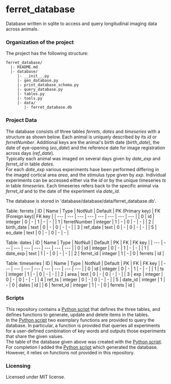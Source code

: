 # ferret_database
Database written in sqlite to access and query longitudinal imaging data across animals.



### Organization of the  project

The project has the following structure:

    ferret_database/
      |- README.md
      |- database/
         |- __init__.py
         |- gen_database.py
         |- print_database_schema.py
         |- query_database.py
         |- tables.py
         |- tools.py
         |- data/
            |- ferret_database.db

      
      
### Project Data
The database consists of three tables _ferrets_, _dates_ and _timeseries_ with a structure as shown below. Each animal is uniquely described by its _id_ or _ferretNumber_. Additional keys are the animal's birth date (_birth_date_), the date of eye-opening (_eo_date_) and the reference date for image registration across days (_ref_date_).<br />
Typically each animal was imaged on several days given by _date_exp_ and _ferret_id_ in table _dates_.<br />
For each _date_exp_ various experiments have been performed differing in the imaged cortical area _area_, and the stimulus type given by _exp_. Individual experiments can be accessed either via the _id_ or by the unique timeseries _ts_ in table _timeseries_. Each timeseries refers back to the specific animal via _ferret_id_ and to the date of the experiment via _date_id_.

The database is stored in 'database/database/data/ferret_database.db'.

Table: ferrets
| ID    | Name            | Type       | NotNull   | Default    | PK (Primary key)    | FK (Foreign key)| FK key     |
| ---   | ---             | ---        | ---        | ---        | ---   | ---        | ---        |
| 0     | id              | integer    | 0          | -          | 1     | -          | -          |
| 1     | ferretNumber    | integer    | 1          | -          | 0     | -          | -          |
| 2     | birth_date      | text       | 0          | -          | 0     | -          | -          |
| 3     | ref_date        | text       | 0          | -          | 0     | -          | -          |
| 5     | eo_date         | text       | 0          | -          | 0     | -          | -          |

Table: dates
| ID    | Name            | Type       | NotNull   | Default    | PK    | FK         | FK key     |
| ---   | ---             | ---        | ---        | ---        | ---   | ---        | ---        |
| 0     | id              | integer    | 0          | -          | 1     | -          | -          |
| 1     | date_exp        | text       | 1          | -          | 0     | -          | -          |
| 2     | ferret_id       | integer    | 1          | -          | 0     | ferrets    | id         |        

Table: timeseries
| ID    | Name            | Type       | NotNull   | Default    | PK    | FK         | FK key     |
| ---   | ---             | ---        | ---        | ---        | ---   | ---        | ---        |
| 0     | id              | integer    | 0          | -          | 1     | -          | -          |
| 1     | ts              | integer    | 1          | -          | 0     | -          | -          |
| 2     | area            | text       | 0          | -          | 0     | -          | -          |
| 3     | exp             | integer    | 0          | -          | 0     | -          | -          |
| 4     | ref_ts          | integer    | 0          | -          | 0     | -          | -          |
| 5     | date_id         | integer    | 1          | -          | 0     | dates      | id         |
| 6     | ferret_id       | integer    | 1          | -          | 0     | ferrets    | id         |

### Scripts

This repository contains a [Python script](https://github.com/b3ttin4/ferret_database/blob/main/database/tables.pyy) that defines the three tables, and defines functions to generate, update
and delete items in the tables. <br/>
In the [Python script](https://github.com/b3ttin4/ferret_database/blob/main/database/query_database.py) two exemplary functions are provided to query the database. In particular, a function is provided that queries all experiments for a user-defined combination of key words and outputs those experiments that share the given values.  <br/>
The table of the database given above was created with the [Python script](https://github.com/b3ttin4/ferret_database/blob/main/database/print_database_schema.py).<br/>
For completion I added the [Python script](https://github.com/b3ttin4/ferret_database/blob/main/database/gen_database.py) which generated the database. However, it relies on functions not provided in this repository.


### Licensing

Licensed under MIT license. 
